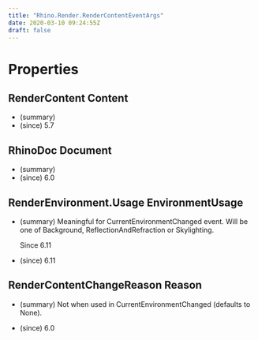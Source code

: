 ```yaml
---
title: "Rhino.Render.RenderContentEventArgs"
date: 2020-03-10 09:24:55Z
draft: false
---
```


# Properties
## RenderContent Content
- (summary) 
- (since) 5.7
## RhinoDoc Document
- (summary) 
- (since) 6.0
## RenderEnvironment.Usage EnvironmentUsage
- (summary) 
     Meaningful for CurrentEnvironmentChanged event. Will be one of Background, ReflectionAndRefraction or Skylighting.
     
     Since 6.11
     
- (since) 6.11
## RenderContentChangeReason Reason
- (summary) 
     Not when used in CurrentEnvironmentChanged (defaults to None).
     
- (since) 6.0
